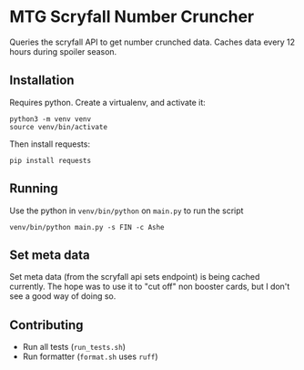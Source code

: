 # MTG Scryfall Number Cruncher
Queries the scryfall API to get number crunched data. Caches data every 12 hours during spoiler season.

## Installation
Requires python. Create a virtualenv, and activate it:
```
python3 -m venv venv
source venv/bin/activate
```

Then install requests:
```
pip install requests
```

## Running
Use the python in `venv/bin/python` on `main.py` to run the script
```
venv/bin/python main.py -s FIN -c Ashe
```

## Set meta data
Set meta data (from the scryfall api sets endpoint) is being cached currently. The hope was to use it to "cut off" non booster cards, but I don't see a good way of doing so.

## Contributing
* Run all tests (`run_tests.sh`)
* Run formatter (`format.sh` uses `ruff`)